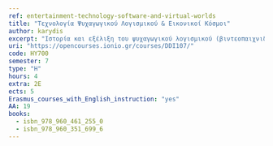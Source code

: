```yaml
---
ref: entertainment-technology-software-and-virtual-worlds
title: "Τεχνολογία Ψυχαγωγικού Λογισμικού & Εικονικοί Κόσμοι"
author: karydis
excerpt: "Ιστορία και εξέλιξη του ψυχαγωγικού λογισμικού (βιντεοπαιχνιδιών). Η βιομηχανία ψυχαγωγικού λογισμικού σήμερα, τα είδη των παιχνιδιών, το προφίλ του χρήστη, διαθέσιμες πλατφόρμες παιχνιδιών, επιχειρηματικά μοντέλα και μάρκετινγκ. Internet και ψυχαγωγικό λογισμικό, διαδικτυακά παιχνίδια πολλών χρηστών (MMOGs), η οικονομία και παραοικονομία τους. Αρχές θεωρίας σχεδιασμού ψυχαγωγικού λογισμικού, οι φάσεις ανάπτυξης, η ομάδα ανάπτυξης και ειδικότητες. Προγραμματισμός ψυχαγωγικού λογισμικού, διαθέσιμα εργαλεία, διαφορές για κάθε πλατφόρμα. Σύγχρονες τεχνικές γραφικών και τεχνητή νοημοσύνη στα παιχνίδια. Μηχανές ψυχαγωγικού λογισμικού. Ανάπτυξη και διαχείριση ψηφιακού περιεχομένου. Εναλλακτικές εφαρμογές ψυχαγωγικού λογισμικού. Κοινωνικός αντίκτυπος, θέματα εθισμού και βίας στα βιντεοπαιχνίδια.Συστήματα εικονικών περιβαλλόντων (virtual environment systems), εικονικοί κόσμοι (virtual worlds), Περιβάλλοντα εµβύθισης (immersive environments), Περιβάλλοντα οθόνης (desktop environments), Περιβάλλοντα προβολής (projected environments), Ενισχυμένα περιβάλλοντα (augmented environments), κύβος Αυτονομίας – Αλληλεπίδρασης – Παρουσίας (Autonomy – Interaction – Presence, AIP cube), χώρος σκηνικού, εικονικοί ηθοποιοί."
uri: "https://opencourses.ionio.gr/courses/DDI107/"
code: ΗΥ700
semester: 7
type: "H"
hours: 4
extra: 2Ε
ects: 5
Erasmus_courses_with_English_instruction: "yes"
AA: 19
books:
  - isbn_978_960_461_255_0
  - isbn_978_960_351_699_6
---
```


